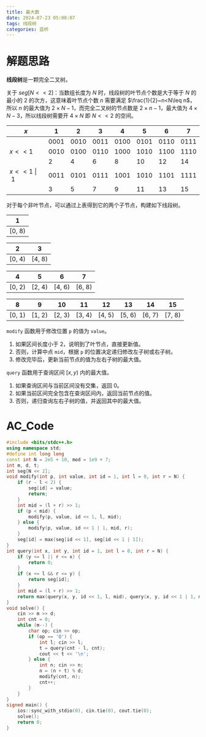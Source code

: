 ```yaml
---
title: 最大数
date: 2024-07-23 05:08:07
tags: 线段树
categories: 蓝桥
---
```


# 解题思路

**线段树**是一颗完全二叉树。

关于 $seg[N<<2]$：当数组长度为 $N$ 时，线段树的叶节点个数是大于等于 $N$ 的最小的 $2$ 的次方，这意味着叶节点个数 $n$ 需要满足 $\frac{1}{2}~n<N\leq n$，所以 $n$ 的最大值为 $2\times N-1$，而完全二叉树的节点数是 $2\times n-1$，最大值为 $4\times N-3$，所以线段树需要开 $4\times N$ 即 $N<<2$ 的空间。

| $x$            | 1    | 2    | 3    | 4    | 5    | 6    | 7    |
| -------------- | ---- | ---- | ---- | ---- | ---- | ---- | ---- |
|                | 0001 | 0010 | 0011 | 0100 | 0101 | 0110 | 0111 |
| $x<<1$         | 0010 | 0100 | 0110 | 1000 | 1010 | 1100 | 1110 |
|                | 2    | 4    | 6    | 8    | 10   | 12   | 14   |
| $x<<1~\vert~1$ | 0011 | 0101 | 0111 | 1001 | 1010 | 1101 | 1111 |
|                | 3    | 5    | 7    | 9    | 11   | 13   | 15   |

对于每个非叶节点，可以通过上表得到它的两个子节点，构建如下线段树。

| 1      |
| ------ |
| [0, 8) |

| 2      | 3      |
| ------ | ------ |
| [0, 4) | [4, 8) |

| 4      | 5      | 6      | 7      |
| ------ | ------ | ------ | ------ |
| [0, 2) | [2, 4) | [4, 6) | [6, 8) |

| 8      | 9      | 10     | 11     | 12     | 13     | 14     | 15     |
| ------ | ------ | ------ | ------ | ------ | ------ | ------ | ------ |
| [0, 1) | [1, 2) | [2, 3) | [3, 4) | [4, 5) | [5, 6) | [6, 7) | [7, 8) |

`modify` 函数用于修改位置 `p` 的值为 `value`。

1. 如果区间长度小于 $2$，说明到了叶节点，直接更新值。
2. 否则，计算中点 `mid`，根据 `p` 的位置决定递归修改左子树或右子树。
3. 修改完毕后，更新当前节点的值为左右子树的最大值。

`query` 函数用于查询区间 $[x,y)$ 内的最大值。

1. 如果查询区间与当前区间没有交集，返回 $0$。
2. 如果当前区间完全包含在查询区间内，返回当前节点的值。
3. 否则，递归查询左右子树的值，并返回其中的最大值。

# AC_Code

```cpp
#include <bits/stdc++.h>
using namespace std;
#define int long long
const int N = 2e5 + 10, mod = 1e9 + 7;
int m, d, t;
int seg[N << 2];
void modify(int p, int value, int id = 1, int l = 0, int r = N) {
    if (r - l < 2) {
        seg[id] = value;
        return;
    }
    int mid = (l + r) >> 1;
    if (p < mid) {
        modify(p, value, id << 1, l, mid);
    } else {
        modify(p, value, id << 1 | 1, mid, r);
    }
    seg[id] = max(seg[id << 1], seg[id << 1 | 1]);
}
int query(int x, int y, int id = 1, int l = 0, int r = N) {
    if (y <= l || r <= x) {
        return 0;
    }
    if (x <= l && r <= y) {
        return seg[id];
    }
    int mid = (l + r) >> 1;
    return max(query(x, y, id << 1, l, mid), query(x, y, id << 1 | 1, mid, r));
}
void solve() {
    cin >> m >> d;
    int cnt = 0;
    while (m--) {
        char op; cin >> op;
        if (op == 'Q') {
            int l; cin >> l;
            t = query(cnt - l, cnt);
            cout << t << '\n';
        } else {
            int n; cin >> n;
            n = (n + t) % d;
            modify(cnt, n);
            cnt++;
        }
    }
}
signed main() {
    ios::sync_with_stdio(0), cin.tie(0), cout.tie(0);
    solve();
    return 0;
}
```
